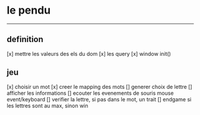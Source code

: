 # le pendu
---

## definition

[x] mettre les valeurs des els du dom
[x] les query
[x] window init()

## jeu

[x] choisir un mot
[x] creer le mapping des mots
[] generer choix de lettre
[] afficher les informations
[] ecouter les evenements de souris mouse event/keyboard
[] verifier la lettre, si pas dans le mot, un trait
[] endgame si les lettres sont au max, sinon win